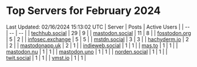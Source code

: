 # Top Servers for February 2024
Last Updated: 02/16/2024 15:13:02 UTC
| Server | Posts | Active Users |
| -- | -- | -- |
| [techhub.social](https://techhub.social/tags/PowerShell) | 29 | 9 |
| [mastodon.social](https://mastodon.social/tags/PowerShell) | 11 | 8 |
| [fosstodon.org](https://fosstodon.org/tags/PowerShell) | 5 | 2 |
| [infosec.exchange](https://infosec.exchange/tags/PowerShell) | 5 | 5 |
| [mstdn.social](https://mstdn.social/tags/PowerShell) | 3 | 3 |
| [hachyderm.io](https://hachyderm.io/tags/PowerShell) | 2 | 2 |
| [mastodonapp.uk](https://mastodonapp.uk/tags/PowerShell) | 2 | 1 |
| [indieweb.social](https://indieweb.social/tags/PowerShell) | 1 | 1 |
| [mas.to](https://mas.to/tags/PowerShell) | 1 | 1 |
| [mastodon.nu](https://mastodon.nu/tags/PowerShell) | 1 | 1 |
| [mastodon.uno](https://mastodon.uno/tags/PowerShell) | 1 | 1 |
| [norden.social](https://norden.social/tags/PowerShell) | 1 | 1 |
| [twit.social](https://twit.social/tags/PowerShell) | 1 | 1 |
| [vmst.io](https://vmst.io/tags/PowerShell) | 1 | 1 |
